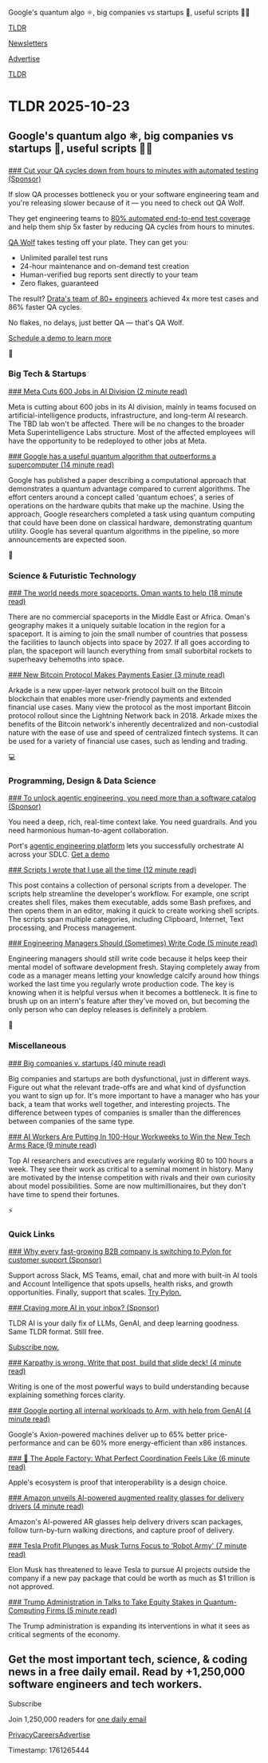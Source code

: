 Google's quantum algo ⚛️, big companies vs startups 💼, useful scripts 👨‍💻

[TLDR](/)

[Newsletters](/newsletters)

[Advertise](https://advertise.tldr.tech/)

[TLDR](/)

# TLDR 2025-10-23

## Google's quantum algo ⚛️, big companies vs startups 💼, useful scripts 👨‍💻

### 

[### Cut your QA cycles down from hours to minutes with automated testing (Sponsor)](https://www.qawolf.com/?utm_source=tldr&amp;utm_medium=newsletter&amp;utm_campaign=ACQ_All_Demo_Conversions__NewsletterAudience_-_Newsletter_CutQACycles_20251023-None_Experiment-FALSE&amp;utm_term=headline-CutYourQACyclesDownFromHoursToMinutesWithAutomatedTesting&amp;utm_content=CutQACycles_ScheduleADemoToLearnMore_None_Headline%3ACutYourQACyclesDownFromHoursToMinutesWithAutomatedTesting____Newsletter-PrimaryPlacement_20251023_v1_)

If slow QA processes bottleneck you or your software engineering team and you're releasing slower because of it — you need to check out QA Wolf.

They get engineering teams to [80% automated end-to-end test coverage](https://www.qawolf.com/how-it-works?utm_source=tldr&utm_medium=newsletter&utm_campaign=ACQ_All_Demo_Conversions__NewsletterAudience_-_Newsletter_CutQACycles_20251023-None_Experiment-FALSE&utm_term=body-80PercentEndToEndTestCoverage&utm_content=CutQACycles_ScheduleADemoToLearnMore_None_Headline%3ACutYourQACyclesDownFromHoursToMinutesWithAutomatedTesting____Newsletter-PrimaryPlacement_20251023_v1_) and help them ship 5x faster by reducing QA cycles from hours to minutes.

[QA Wolf](https://www.qawolf.com/?utm_source=tldr&utm_medium=newsletter&utm_campaign=ACQ_All_Demo_Conversions__NewsletterAudience_-_Newsletter_CutQACycles_20251023-None_Experiment-FALSE&utm_term=body-QAWolf&utm_content=CutQACycles_ScheduleADemoToLearnMore_None_Headline%3ACutYourQACyclesDownFromHoursToMinutesWithAutomatedTesting____Newsletter-PrimaryPlacement_20251023_v1_) takes testing off your plate. They can get you:

* Unlimited parallel test runs
* 24-hour maintenance and on-demand test creation
* Human-verified bug reports sent directly to your team
* Zero flakes, guaranteed

The result? [Drata's team of 80+ engineers](https://www.qawolf.com/case-studies/drata?utm_source=tldr&utm_medium=newsletter&utm_campaign=ACQ_All_Demo_Conversions__NewsletterAudience_-_Newsletter_CutQACycles_20251023-None_Experiment-FALSE&utm_term=body-DratasTeamOf80PlusEngineers&utm_content=CutQACycles_ScheduleADemoToLearnMore_None_Headline%3ACutYourQACyclesDownFromHoursToMinutesWithAutomatedTesting____Newsletter-PrimaryPlacement_20251023_v1_) achieved 4x more test cases and 86% faster QA cycles.

No flakes, no delays, just better QA — that's QA Wolf.

[Schedule a demo to learn more](https://www.qawolf.com/?utm_source=tldr&utm_medium=newsletter&utm_campaign=ACQ_All_Demo_Conversions__NewsletterAudience_-_Newsletter_CutQACycles_20251023-None_Experiment-FALSE&utm_term=cta-ScheduleADemoToLearnMore&utm_content=CutQACycles_ScheduleADemoToLearnMore_None_Headline%3ACutYourQACyclesDownFromHoursToMinutesWithAutomatedTesting____Newsletter-PrimaryPlacement_20251023_v1_)

📱

### Big Tech & Startups

[### Meta Cuts 600 Jobs in AI Division (2 minute read)](https://www.wsj.com/tech/ai/meta-layoffs-ai-unit-ed1ab914?st=XpjGLM&reflink=desktopwebshare_permalink&mod=tldr&utm_source=tldrnewsletter)

Meta is cutting about 600 jobs in its AI division, mainly in teams focused on artificial-intelligence products, infrastructure, and long-term AI research. The TBD lab won't be affected. There will be no changes to the broader Meta Superintelligence Labs structure. Most of the affected employees will have the opportunity to be redeployed to other jobs at Meta.

[### Google has a useful quantum algorithm that outperforms a supercomputer (14 minute read)](https://arstechnica.com/science/2025/10/google-claims-to-have-quantum-advantage-with-a-potentially-useful-algorithm/?utm_source=tldrnewsletter)

Google has published a paper describing a computational approach that demonstrates a quantum advantage compared to current algorithms. The effort centers around a concept called 'quantum echoes', a series of operations on the hardware qubits that make up the machine. Using the approach, Google researchers completed a task using quantum computing that could have been done on classical hardware, demonstrating quantum utility. Google has several quantum algorithms in the pipeline, so more announcements are expected soon.

🚀

### Science & Futuristic Technology

[### The world needs more spaceports. Oman wants to help (18 minute read)](https://restofworld.org/2025/oman-space-industry-launchpad-satellites/?utm_source=tldrnewsletter)

There are no commercial spaceports in the Middle East or Africa. Oman's geography makes it a uniquely suitable location in the region for a spaceport. It is aiming to join the small number of countries that possess the facilities to launch objects into space by 2027. If all goes according to plan, the spaceport will launch everything from small suborbital rockets to superheavy behemoths into space.

[### New Bitcoin Protocol Makes Payments Easier (3 minute read)](https://gizmodo.com/new-bitcoin-protocol-makes-payments-easier-2000675741?utm_source=tldrnewsletter)

Arkade is a new upper-layer network protocol built on the Bitcoin blockchain that enables more user-friendly payments and extended financial use cases. Many view the protocol as the most important Bitcoin protocol rollout since the Lightning Network back in 2018. Arkade mixes the benefits of the Bitcoin network's inherently decentralized and non-custodial nature with the ease of use and speed of centralized fintech systems. It can be used for a variety of financial use cases, such as lending and trading.

💻

### Programming, Design & Data Science

[### To unlock agentic engineering, you need more than a software catalog (Sponsor)](https://www.port.io/?utm_source=newsletter&amp;utm_medium=email&amp;utm_campaign=TLDR&amp;utm_content=Main23)

You need a deep, rich, real-time context lake. You need guardrails. And you need harmonious human-to-agent collaboration.

Port's [agentic engineering platform](https://www.port.io/?utm_source=newsletter&utm_medium=email&utm_campaign=TLDR&utm_content=Main23) lets you successfully orchestrate AI across your SDLC. [Get a demo](https://www.port.io/book-a-demo/?utm_source=newsletter&utm_medium=email&utm_campaign=TLDR&utm_content=Main23)

[### Scripts I wrote that I use all the time (12 minute read)](https://evanhahn.com/scripts-i-wrote-that-i-use-all-the-time/?utm_source=tldrnewsletter)

This post contains a collection of personal scripts from a developer. The scripts help streamline the developer's workflow. For example, one script creates shell files, makes them executable, adds some Bash prefixes, and then opens them in an editor, making it quick to create working shell scripts. The scripts span multiple categories, including Clipboard, Internet, Text processing, and Process management.

[### Engineering Managers Should (Sometimes) Write Code (5 minute read)](https://www.brethorsting.com/blog/2025/10/engineering-managers-should-(sometimes)-write-code/?utm_source=tldrnewsletter)

Engineering managers should still write code because it helps keep their mental model of software development fresh. Staying completely away from code as a manager means letting your knowledge calcify around how things worked the last time you regularly wrote production code. The key is knowing when it is helpful versus when it becomes a bottleneck. It is fine to brush up on an intern's feature after they've moved on, but becoming the only person who can deploy releases is definitely a problem.

🎁

### Miscellaneous

[### Big companies v. startups (40 minute read)](https://danluu.com/startup-tradeoffs/?utm_source=tldrnewsletter)

Big companies and startups are both dysfunctional, just in different ways. Figure out what the relevant trade-offs are and what kind of dysfunction you want to sign up for. It's more important to have a manager who has your back, a team that works well together, and interesting projects. The difference between types of companies is smaller than the differences between companies of the same type.

[### AI Workers Are Putting In 100-Hour Workweeks to Win the New Tech Arms Race (9 minute read)](https://www.wsj.com/tech/ai/ai-race-tech-workers-schedule-1ea9a116?st=Azveyt&reflink=desktopwebshare_permalink&mod=tldr&utm_source=tldrnewsletter)

Top AI researchers and executives are regularly working 80 to 100 hours a week. They see their work as critical to a seminal moment in history. Many are motivated by the intense competition with rivals and their own curiosity about model possibilities. Some are now multimillionaires, but they don't have time to spend their fortunes.

⚡

### Quick Links

[### Why every fast-growing B2B company is switching to Pylon for customer support (Sponsor)](https://usepylon.com/tldr?utm_source=tldr&amp;utm_medium=referral&amp;utm_campaign=23-oct-2025)

Support across Slack, MS Teams, email, chat and more with built-in AI tools and Account Intelligence that spots upsells, health risks, and growth opportunities. Finally, support that scales. [Try Pylon.](https://usepylon.com/tldr?utm_source=tldr&utm_medium=referral&utm_campaign=23-oct-2025)

[### Craving more AI in your inbox? (Sponsor)](https://tldr.tech/ai/?utm_source=tldr&amp;utm_medium=newsletter&amp;utm_campaign=quicklinks10232025)

TLDR AI is your daily fix of LLMs, GenAI, and deep learning goodness. Same TLDR format. Still free.

[Subscribe now.](https://tldr.tech/ai/?utm_source=tldr&utm_medium=newsletter&utm_campaign=quicklinks10232025)

[### Karpathy is wrong. Write that post, build that slide deck! (4 minute read)](https://world.hey.com/joaoqalves/karpathy-is-wrong-write-that-post-build-that-slide-deck-9d1a6893?utm_source=tldrnewsletter)

Writing is one of the most powerful ways to build understanding because explaining something forces clarity.

[### Google porting all internal workloads to Arm, with help from GenAI (4 minute read)](https://www.theregister.com/2025/10/22/google_multi_arch_x86_arm_port/?utm_source=tldrnewsletter)

Google's Axion-powered machines deliver up to 65% better price-performance and can be 60% more energy-efficient than x86 instances.

[### 🍏 The Apple Factory: What Perfect Coordination Feels Like (6 minute read)](https://physical-ai.ghost.io/the-apple-factory-what-perfect-coordination-feels-like/?utm_source=tldrnewsletter)

Apple's ecosystem is proof that interoperability is a design choice.

[### Amazon unveils AI-powered augmented reality glasses for delivery drivers (4 minute read)](https://www.geekwire.com/2025/amazon-unveils-ai-powered-augmented-reality-glasses-for-delivery-drivers/?utm_source=tldrnewsletter)

Amazon's AI-powered AR glasses help delivery drivers scan packages, follow turn-by-turn walking directions, and capture proof of delivery.

[### Tesla Profit Plunges as Musk Turns Focus to ‘Robot Army' (7 minute read)](https://www.wsj.com/business/autos/tesla-tsla-q3-earnings-report-2025-653ea365?st=PCNKhK&reflink=desktopwebshare_permalink&mod=tldr&utm_source=tldrnewsletter)

Elon Musk has threatened to leave Tesla to pursue AI projects outside the company if a new pay package that could be worth as much as $1 trillion is not approved.

[### Trump Administration in Talks to Take Equity Stakes in Quantum-Computing Firms (5 minute read)](https://www.wsj.com/business/entrepreneurship/trump-administration-in-talks-to-take-equity-stakes-in-quantum-computing-firms-60ee5143?st=4LL9t6&reflink=desktopwebshare_permalink&mod=tldr&utm_source=tldrnewsletter)

The Trump administration is expanding its interventions in what it sees as critical segments of the economy.

## Get the most important tech, science, & coding news in a free daily email. Read by +1,250,000 software engineers and tech workers.

Subscribe

Join 1,250,000 readers for [one daily email](/api/latest/tech)

[Privacy](/privacy)[Careers](https://jobs.ashbyhq.com/tldr.tech)[Advertise](/tech/advertise)

Timestamp: 1761265444